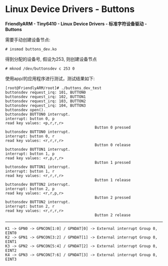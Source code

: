 Linux Device Drivers - Buttons
====

**FriendlyARM - Tiny6410 - Linux Device Drivers - 标准字符设备驱动 - Buttons**

需要手动创建设备节点: 

	# insmod buttons_dev.ko

得到分配的设备号, 假设为253, 则创建设备节点

	# mknod /dev/buttonsdev c 253 0


使用app/的应用程序进行测试，测试结果如下: 

	[root@FriendlyARM/root]# ./buttons_dev_test
	buttonsdev request_irq: 101, BUTTON0
	buttonsdev request_irq: 102, BUTTON1
	buttonsdev request_irq: 103, BUTTON2
	buttonsdev request_irq: 104, BUTTON3
	buttonsdev open().
	buttonsdev BUTTON0 interrupt.
	interrupt: button 0, p
	read key values: <p,r,r,r>
											Button 0 pressed
	buttonsdev BUTTON0 interrupt.
	interrupt: button 0, r
	read key values: <r,r,r,r>
											Button 0 release
	buttonsdev BUTTON1 interrupt.
	interrupt: button 1, p
	read key values: <r,p,r,r>
											Button 1 pressed
	buttonsdev BUTTON1 interrupt.
	interrupt: button 1, r
	read key values: <r,r,r,r>
											Button 1 release
	buttonsdev BUTTON2 interrupt.
	interrupt: button 2, p
	read key values: <r,r,p,r>
											Button 2 pressed
	buttonsdev BUTTON2 interrupt.
	interrupt: button 2, r
	read key values: <r,r,r,r>
											Button 2 release

----

	K1 -> GPN0 -> GPNCON[1:0] / GPNDAT[0] -> External interrupt Group 0, EINT0
	K2 -> GPN1 -> GPNCON[3:2] / GPNDAT[1] -> External interrupt Group 0, EINT1
	K3 -> GPN2 -> GPNCON[5:4] / GPNDAT[2] -> External interrupt Group 0, EINT2
	K4 -> GPN3 -> GPNCON[7:6] / GPNDAT[3] -> External interrupt Group 0, EINT3

